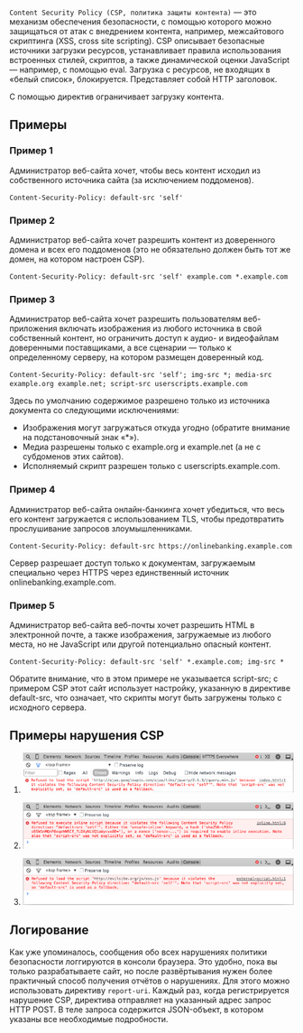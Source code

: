 `Content Security Policy (CSP, политика защиты контента)` — это механизм обеспечения безопасности, с помощью которого
можно защищаться от атак с внедрением контента, например, межсайтового скриптинга (XSS, cross site scripting). CSP
описывает безопасные источники загрузки ресурсов, устанавливает правила использования встроенных стилей, скриптов, а
также динамической оценки JavaScript — например, с помощью eval. Загрузка с ресурсов, не входящих в «белый список»,
блокируется. Представляет собой HTTP заголовок.

С помощью директив ограничивает загрузку контента.
## Примеры

### Пример 1

Администратор веб-сайта хочет, чтобы весь контент исходил из собственного источника сайта (за исключением поддоменов).

```http request
Content-Security-Policy: default-src 'self'
```

### Пример 2

Администратор веб-сайта хочет разрешить контент из доверенного домена и всех его поддоменов (это не обязательно должен
быть тот же домен, на котором настроен CSP).

```http request
Content-Security-Policy: default-src 'self' example.com *.example.com
```

### Пример 3

Администратор веб-сайта хочет разрешить пользователям веб-приложения включать изображения из любого источника в свой
собственный контент, но ограничить доступ к аудио- и видеофайлам доверенными поставщиками, а все сценарии — только к
определенному серверу, на котором размещен доверенный код.

```http request
Content-Security-Policy: default-src 'self'; img-src *; media-src example.org example.net; script-src userscripts.example.com
```

Здесь по умолчанию содержимое разрешено только из источника документа со следующими исключениями:

* Изображения могут загружаться откуда угодно (обратите внимание на подстановочный знак «*»).
* Медиа разрешены только с example.org и example.net (а не с субдоменов этих сайтов).
* Исполняемый скрипт разрешен только с userscripts.example.com.

### Пример 4

Администратор веб-сайта онлайн-банкинга хочет убедиться, что весь его контент загружается с использованием TLS, чтобы
предотвратить прослушивание запросов злоумышленниками.

```http request
Content-Security-Policy: default-src https://onlinebanking.example.com
```

Сервер разрешает доступ только к документам, загружаемым специально через HTTPS через единственный источник
onlinebanking.example.com.

### Пример 5

Администратор веб-сайта веб-почты хочет разрешить HTML в электронной почте, а также изображения, загружаемые из любого
места, но не JavaScript или другой потенциально опасный контент.

```http request
Content-Security-Policy: default-src 'self' *.example.com; img-src *
```

Обратите внимание, что в этом примере не указывается script-src; с примером CSP этот сайт использует настройку,
указанную в директиве default-src, что означает, что скрипты могут быть загружены только с исходного сервера.

## Примеры нарушения CSP
1) ![img.png](00%20-%20Hard/web-security/csp/img.png)

2) ![img_1.png](00%20-%20Hard/web-security/csp/img_1.png)

3) ![img_2.png](img_2.png)

## Логирование

Как уже упоминалось, сообщения обо всех нарушениях политики безопасности логгируются в консоли браузера. Это удобно,
пока вы только разрабатываете сайт, но после развёртывания нужен более практичный способ получения отчётов о нарушениях.
Для этого можно использовать директиву `report-uri`. Каждый раз, когда регистрируется нарушение CSP, директива отправляет
на указанный адрес запрос HTTP POST. В теле запроса содержится JSON-объект, в котором указаны все необходимые
подробности.